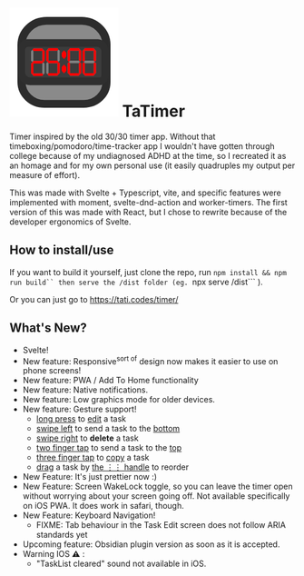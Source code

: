 # ![](./public/android/android-launchericon-192-192.png)  TaTimer

Timer inspired by the old 30/30 timer app. Without that timeboxing/pomodoro/time-tracker app I wouldn't have gotten through college because of my undiagnosed ADHD at the time, so I recreated it as an homage and for my own personal use (it easily quadruples my output per measure of effort).

This was made with Svelte + Typescript, vite, and specific features were implemented with moment, svelte-dnd-action and worker-timers. The first version of this was made with React, but I chose to rewrite because of the developer ergonomics of Svelte.

## How to install/use

If you want to build it yourself, just clone the repo, run ```npm install && npm run build`` then serve the /dist folder (eg. ```npx serve /dist``` ).

Or you can just go to https://tati.codes/timer/

## What's New?
  - Svelte!
  - New feature: Responsive<sup>sort of</sup> design now makes it easier to use on phone screens!
  - New feature: PWA / Add To Home functionality
  - New feature: Native notifications.
  - New feature: Low graphics mode for older devices.
  - New feature: Gesture support!
      - <u>long press</u> to <u>edit</u> a task
      - <u>swipe left</u> to send a task to the <u>bottom</u>
      - <u>swipe right</u> to <b>delete</b> a task
      - <u> two finger tap</u>  to send a task to the <u> top</u> 
      - <u> three finger tap</u>  to <u> copy</u>  a task
      - <u> drag</u>  a task by <u> the ⋮⋮ handle</u>  to reorder
  - New Feature: It's just prettier now :)
  - New Feature: Screen WakeLock toggle, so you can leave the timer open without worrying about your screen going off. Not available specifically on iOS PWA. It does work in safari, though.
  - New Feature: Keyboard Navigation!
    - FIXME: Tab behaviour in the Task Edit screen does not follow ARIA standards yet
  - Upcoming feature: Obsidian plugin version as soon as it is accepted.
  - Warning IOS **⚠** : 
    - "TaskList cleared" sound not available in iOS. 